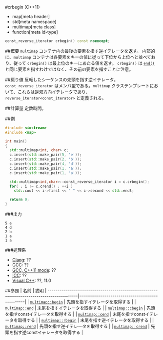 #crbegin (C++11)
* map[meta header]
* std[meta namespace]
* multimap[meta class]
* function[meta id-type]

```cpp
const_reverse_iterator crbegin() const noexcept;
```

##概要
`multimap` コンテナ内の最後の要素を指す逆イテレータを返す。 
内部的に、`multimap` コンテナは各要素をキーの値に従って下位から上位へと並べており、従って `crbegin()` は最上位のキーにあたる値を返す。 
`crbegin()` は [`end()`](/reference/map/multimap/end.md) と同じ要素を指すわけではなく、その前の要素を指すことに注意。


##戻り値
反転したシーケンスの先頭を指す逆イテレータ。 
`const_reverse_iterator` はメンバ型である。`multimap` クラステンプレートにおいて、これらは逆双方向イテレータであり、`reverse_iterator<const_iterator>` と定義される。


##計算量
定数時間。


##例
```cpp
#include <iostream>
#include <map>

int main()
{
  std::multimap<int, char> c;
  c.insert(std::make_pair(5, 'e'));
  c.insert(std::make_pair(2, 'b'));
  c.insert(std::make_pair(4, 'd'));
  c.insert(std::make_pair(1, 'a'));
  c.insert(std::make_pair(1, 'a'));

  std::multimap<int,char>::const_reverse_iterator i = c.crbegin();
  for( ; i != c.crend() ; ++i )
    std::cout << i->first << " " << i->second << std::endl;

  return 0;
}
```

###出力
```
5 e
4 d
2 b
1 a
1 a
```

###処理系
- [Clang](/implementation.md#clang): ??
- [GCC](/implementation.md#gcc): ??
- [GCC, C++11 mode](/implementation.md#gcc): ??
- [ICC](/implementation.md#icc): ??
- [Visual C++](/implementation.md#visual_cpp): ??, 11.0


##参照
| 名前 | 説明 |
---------------------------------------------------------------------------------------------|--------------------------------------------------|
| [`multimap::begin`](/reference/map/multimap/begin.md) | 先頭を指すイテレータを取得する |
| [`multimap::end`](/reference/map/multimap/end.md) | 末尾を指すイテレータを取得する |
| [`multimap::cbegin`](/reference/map/multimap/cbegin.md) | 先頭を指すconstイテレータを取得する |
| [`multimap::cend`](/reference/map/multimap/cend.md) | 末尾を指すconstイテレータを取得する |
| [`multimap::rbegin`](/reference/map/multimap/rbegin.md) | 末尾を指す逆イテレータを取得する |
| [`multimap::rend`](/reference/map/multimap/rend.md) | 先頭を指す逆イテレータを取得する |
| [`multimap::crend`](/reference/map/multimap/rend.md) | 先頭を指す逆constイテレータを取得する |
